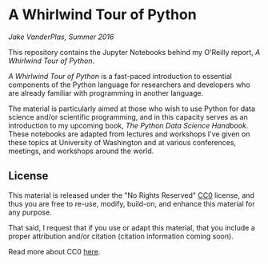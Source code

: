 # A Whirlwind Tour of Python

*Jake VanderPlas, Summer 2016*

This repository contains the Jupyter Notebooks behind my O'Reilly report,
*A Whirlwind Tour of Python*.

*A Whirlwind Tour of Python* is a fast-paced introduction to essential
components of the Python language for researchers and developers who are
already familiar with programming in another language.

The material is particularly aimed at those who wish to use Python for data 
science and/or scientific programming, and in this capacity serves as an
introduction to my upcoming book, *The Python Data Science Handbook*.
These notebooks are adapted from lectures and workshops I've given on these
topics at University of Washington and at various conferences, meetings, and
workshops around the world.


## License

This material is released under the "No Rights Reserved" [CC0](LICENSE)
license, and thus you are free to re-use, modify, build-on, and enhance
this material for any purpose.

That said, I request that if you use or adapt this material, that you include
a proper attribution and/or citation (citation information coming soon).

Read more about CC0 [here](https://creativecommons.org/share-your-work/public-domain/cc0/).